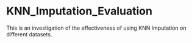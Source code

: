 # KNN_Imputation_Evaluation
This is an investigation of the effectiveness of using KNN Imputation on different datasets. 
